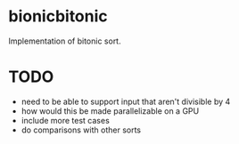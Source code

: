# bionicbitonic
Implementation of bitonic sort.

# TODO
* need to be able to support input that aren't divisible by 4
* how would this be made parallelizable on a GPU
* include more test cases
* do comparisons with other sorts
